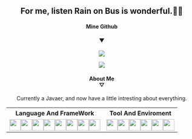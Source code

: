 <div align="center">
    <h2>For me, listen Rain on Bus is wonderful.🚴‍♂️</h2>
    <h4>Mine Github</h4>
    <h4>▼</h4>
    <img src="https://github-readme-stats.vercel.app/api?username=Rain-Bus&show_icons=true&count_private=true"/>
    <p></p>
    <img src="https://github-readme-stats.vercel.app/api/top-langs/?username=Rain-Bus&hide=html&layout=compact"/>
    <h4>
        About Me<br>
        ▽
    </h4>
    <p>
       Currently a Javaer, and now have a little intresting about everything.
    </p>
    <table>
        <tr>
            <th align="center">Language And FrameWork</th>
            <th align="center">Tool And Enviroment </th>
        </tr>
        <tr>
            <td align="center">
                <img width=30 src="https://cdn.jsdelivr.net/npm/simple-icons@latest/icons/java.svg"><img width=30 src="https://cdn.jsdelivr.net/npm/simple-icons@latest/icons/spring.svg"><img width=30 src="https://cdn.jsdelivr.net/npm/simple-icons@latest/icons/springboot.svg"><img width=30 src="https://cdn.jsdelivr.net/npm/simple-icons@latest/icons/go.svg"><img width=30 src="https://cdn.jsdelivr.net/npm/simple-icons@latest/icons/typescript.svg"><img width=30 src="https://cdn.jsdelivr.net/npm/simple-icons@latest/icons/vuedotjs.svg"><img width=30 src="https://cdn.jsdelivr.net/npm/simple-icons@latest/icons/python.svg"><img width=30 src="https://cdn.jsdelivr.net/npm/simple-icons@latest/icons/flutter.svg">
            </td>
            <td align="center">
                <img width=30 src="https://cdn.jsdelivr.net/npm/simple-icons@latest/icons/jetbrains.svg"><img width=30 src="https://cdn.jsdelivr.net/npm/simple-icons@latest/icons/neovim.svg"><img width=30 src="https://cdn.jsdelivr.net/npm/simple-icons@latest/icons/visualstudiocode.svg"><img width=30 src="https://cdn.jsdelivr.net/npm/simple-icons@latest/icons/archlinux.svg"><img width=30 src="https://cdn.jsdelivr.net/npm/simple-icons@latest/icons/windows.svg"><img width=30 src="https://cdn.jsdelivr.net/npm/simple-icons@latest/icons/raspberrypi.svg">
            </td>
        </tr>
    </table>
</div>
